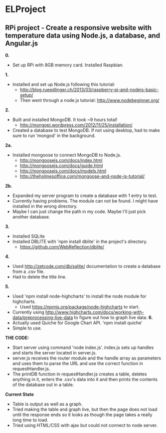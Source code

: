 ELProject
=========

RPi project - Create a responsive website with temperature data using Node.js, a database, and Angular.js
---------------------------------------------------------------------------------------------------------
**0.** 
- Set up RPi with 8GB memory card. Installed Raspbian.

**1.** 
- Installed and set up Node.js following this tutorial:
	- http://blog.rueedlinger.ch/2013/03/raspberry-pi-and-nodejs-basic-setup/
	- Then went through a node.js tutorial: http://www.nodebeginner.org/
	
**2.**
- Built and installed MongoDB. It took ~9 hours total!
	- http://mongopi.wordpress.com/2012/11/25/installation/
- Created a database to test MongoDB. If not using desktop, had to make sure to run 'mongod' in the background.
	
**2a.** 
- Installed mongoose to connect  MongoDB to Node.js.
	- http://mongoosejs.com/docs/index.html
	- http://mongoosejs.com/docs/guide.html
	- http://mongoosejs.com/docs/models.html
	- http://theholmesoffice.com/mongoose-and-node-js-tutorial/
	
**2b.** 
- Expanded my server program to create a database with 1 entry to test.
- Currently having problems. The module can not be found. I might have installed in the wrong directory.
- Maybe I can just change the path in my code. Maybe I'll just pick another database. 
	
**3.** 
- Installed SQLite 
- Installed DBLITE with 'npm install dblite' in the project's directory.
   - https://github.com/WebReflection/dblite/
   
**4.** 
- Used http://zetcode.com/db/sqlite/ documentation to create a database from a .csv file.
- Had to delete the title line.
   
**5.** 
- Used	'npm install node-highcharts' to install the node module for highcharts.
	- Used https://npmjs.org/package/node-highcharts to start.
- Currently using http://www.highcharts.com/docs/working-with-data/preprocessing-live-data to figure out how to graph live data.
**6.**
- Actually used Quiche for Google Chart API. 'npm install quiche'
- Simple to use. 
  
**THE CODE:** 
- Start server using command 'node index.js'. index.js sets up handles and starts the server 
located in server.js. 
- server.js receives the router module and the handle array as parameters and 
uses them to parse the URL and use the correct function in requestHandler.js. 
- The printDB function
in requestHandler.js creates a table, deletes anything in it, enters the .csv's data into it and then
prints the contents of the database out in a table. 

**Current State**
- Table is output as well as a graph. 
- Tried making the table and graph live, but then the page does not load until the response ends so it looks as though the page takes a really long time to load.
- Tried using HTML/CSS with ajax but could not connect to node server.
